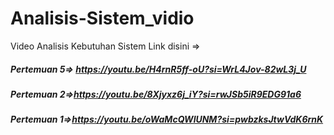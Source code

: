 # Analisis-Sistem_vidio
Video Analisis Kebutuhan Sistem Link disini =>
##### Pertemuan 5=> https://youtu.be/H4rnR5ff-oU?si=WrL4Jov-82wL3j_U
##### Pertemuan 2=>https://youtu.be/8Xjyxz6j_iY?si=rwJSb5iR9EDG91a6
##### Pertemuan 1=>https://youtu.be/oWaMcQWlUNM?si=pwbzksJtwVdK6rnK
